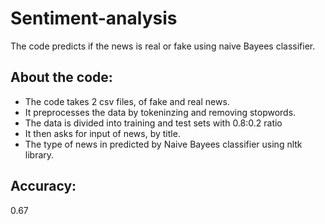 # Sentiment-analysis

The code predicts if the news is real or fake using naive Bayees classifier.

## About the code:

- The code takes 2 csv files, of fake and real news. 
- It preprocesses the data by tokeninzing and removing stopwords.
- The data is divided into training and test sets with 0.8:0.2 ratio
- It then asks for input of news, by title.
- The type of news in predicted by Naive Bayees classifier using nltk library. 

## Accuracy: 
0.67
